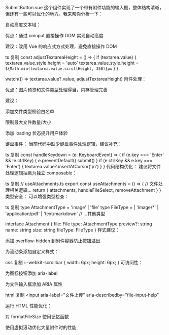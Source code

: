 SubmitButton.vue
这个组件实现了一个带有附件功能的输入框，整体结构清晰，但还有一些可以优化的地方。我来帮你分析一下：

自动高度文本域：

优点：通过 oninput 直接操作 DOM 实现自动高度

建议：改用 Vue 的响应式方式处理，避免直接操作 DOM

ts
复制
const adjustTextareaHeight = () => {
  if (textarea.value) {
    textarea.value.style.height = 'auto'
    textarea.value.style.height = `${Math.min(textarea.value.scrollHeight, 350)}px`
  }
}

watch(() => textarea.value?.value, adjustTextareaHeight)
附件处理：

优点：图片预览和文件类型处理得当，内存管理完善

建议：

添加文件类型校验白名单

限制最大文件数量/大小

添加 loading 状态提升用户体验

键盘事件：
当前代码中缺少键盘事件处理逻辑，建议补充：

ts
复制
const handleKeydown = (e: KeyboardEvent) => {
  if (e.key === 'Enter' && !e.ctrlKey) {
    e.preventDefault()
    submit()
  }
  if (e.ctrlKey && e.key === 'Enter') {
    textarea.value?.insertAtCursor('\n')
  }
}
代码结构优化：
建议将文件处理逻辑抽离为独立 composable：

ts
复制
// useAttachments.ts
export const useAttachments = () => {
  // 文件处理相关逻辑...
  return { attachments, handleFileSelect, removeAttachment }
}
类型安全：
可以增强类型检查：

ts
复制
type AttachmentType = 'image' | 'file'
type FileType = 
  | 'image/*'
  | 'application/pdf'
  | 'text/markdown'
  // ...其他类型

interface Attachment {
  file: File
  type: AttachmentType
  preview?: string
  name: string
  size: string
  fileType: FileType
}
样式建议：

添加 overflow-hidden 到附件容器防止按钮溢出

为滚动条添加自定义样式：

css
复制
::-webkit-scrollbar {
  width: 6px;
  height: 6px;
}
可访问性：

为图标按钮添加 aria-label

为文件输入框添加 ARIA 属性

html
复制
<input 
  aria-label="文件上传"
  aria-describedby="file-input-help"
>
运行 HTML
性能优化：

对 formatFileSize 使用记忆函数

使用虚拟滚动优化大量附件时的性能
